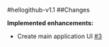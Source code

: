 #hellogithub-v1.1
##Changes


**Implemented enhancements:**

- Create main application UI [\#3](https://github.com/RThu6990/hellogithub/issues/3)





